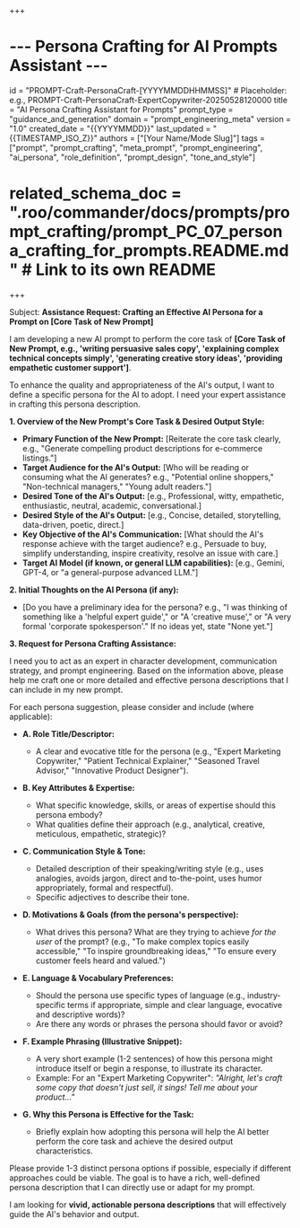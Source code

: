 +++
# --- Persona Crafting for AI Prompts Assistant ---
id = "PROMPT-Craft-PersonaCraft-[YYYYMMDDHHMMSS]" # Placeholder: e.g., PROMPT-Craft-PersonaCraft-ExpertCopywriter-20250528120000
title = "AI Persona Crafting Assistant for Prompts"
prompt_type = "guidance_and_generation"
domain = "prompt_engineering_meta"
version = "1.0"
created_date = "{{YYYYMMDD}}"
last_updated = "{{TIMESTAMP_ISO_Z}}"
authors = ["[Your Name/Mode Slug]"]
tags = ["prompt", "prompt_crafting", "meta_prompt", "prompt_engineering", "ai_persona", "role_definition", "prompt_design", "tone_and_style"]
# related_schema_doc = ".roo/commander/docs/prompts/prompt_crafting/prompt_PC_07_persona_crafting_for_prompts.README.md" # Link to its own README
+++

Subject: **Assistance Request: Crafting an Effective AI Persona for a Prompt on [Core Task of New Prompt]**

I am developing a new AI prompt to perform the core task of **[Core Task of New Prompt, e.g., 'writing persuasive sales copy', 'explaining complex technical concepts simply', 'generating creative story ideas', 'providing empathetic customer support']**.

To enhance the quality and appropriateness of the AI's output, I want to define a specific persona for the AI to adopt. I need your expert assistance in crafting this persona description.

**1. Overview of the New Prompt's Core Task & Desired Output Style:**
   *   **Primary Function of the New Prompt:** [Reiterate the core task clearly, e.g., "Generate compelling product descriptions for e-commerce listings."]
   *   **Target Audience for the AI's Output:** [Who will be reading or consuming what the AI generates? e.g., "Potential online shoppers," "Non-technical managers," "Young adult readers."]
   *   **Desired Tone of the AI's Output:** [e.g., Professional, witty, empathetic, enthusiastic, neutral, academic, conversational.]
   *   **Desired Style of the AI's Output:** [e.g., Concise, detailed, storytelling, data-driven, poetic, direct.]
   *   **Key Objective of the AI's Communication:** [What should the AI's response achieve with the target audience? e.g., Persuade to buy, simplify understanding, inspire creativity, resolve an issue with care.]
   *   **Target AI Model (if known, or general LLM capabilities):** [e.g., Gemini, GPT-4, or "a general-purpose advanced LLM."]

**2. Initial Thoughts on the AI Persona (if any):**
   *   [Do you have a preliminary idea for the persona? e.g., "I was thinking of something like a 'helpful expert guide'," or "A 'creative muse'," or "A very formal 'corporate spokesperson'." If no ideas yet, state "None yet."]

**3. Request for Persona Crafting Assistance:**

I need you to act as an expert in character development, communication strategy, and prompt engineering. Based on the information above, please help me craft one or more detailed and effective persona descriptions that I can include in my new prompt.

For each persona suggestion, please consider and include (where applicable):

*   **A. Role Title/Descriptor:**
    *   A clear and evocative title for the persona (e.g., "Expert Marketing Copywriter," "Patient Technical Explainer," "Seasoned Travel Advisor," "Innovative Product Designer").

*   **B. Key Attributes & Expertise:**
    *   What specific knowledge, skills, or areas of expertise should this persona embody?
    *   What qualities define their approach (e.g., analytical, creative, meticulous, empathetic, strategic)?

*   **C. Communication Style & Tone:**
    *   Detailed description of their speaking/writing style (e.g., uses analogies, avoids jargon, direct and to-the-point, uses humor appropriately, formal and respectful).
    *   Specific adjectives to describe their tone.

*   **D. Motivations & Goals (from the persona's perspective):**
    *   What drives this persona? What are they trying to achieve *for the user* of the prompt? (e.g., "To make complex topics easily accessible," "To inspire groundbreaking ideas," "To ensure every customer feels heard and valued.")

*   **E. Language & Vocabulary Preferences:**
    *   Should the persona use specific types of language (e.g., industry-specific terms if appropriate, simple and clear language, evocative and descriptive words)?
    *   Are there any words or phrases the persona should favor or avoid?

*   **F. Example Phrasing (Illustrative Snippet):**
    *   A very short example (1-2 sentences) of how this persona might introduce itself or begin a response, to illustrate its character.
    *   Example: For an "Expert Marketing Copywriter": *"Alright, let's craft some copy that doesn't just sell, it sings! Tell me about your product..."*

*   **G. Why this Persona is Effective for the Task:**
    *   Briefly explain how adopting this persona will help the AI better perform the core task and achieve the desired output characteristics.

Please provide 1-3 distinct persona options if possible, especially if different approaches could be viable. The goal is to have a rich, well-defined persona description that I can directly use or adapt for my prompt.

I am looking for **vivid, actionable persona descriptions** that will effectively guide the AI's behavior and output.